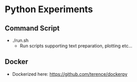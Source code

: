 # Python Experiments


## Command Script
- ./run.sh
  - Run scripts supporting text preparation, plotting etc...

## Docker
- Dockerized here: https://github.com/terence/dockerpy

